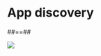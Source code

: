 <!-- .slide: class="transition" -->

# App discovery

##==##

![](./assets/images/app_screenshot.png)
